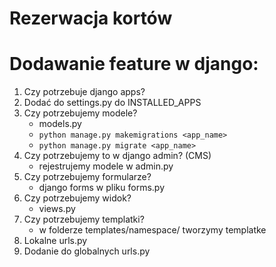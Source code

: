 # Rezerwacja kortów

# Dodawanie feature w django:
1. Czy potrzebuje django apps?
2. Dodać do settings.py do INSTALLED_APPS
3. Czy potrzebujemy modele?
   - models.py
   - `python manage.py makemigrations <app_name>`
   - `python manage.py migrate <app_name>`
4. Czy potrzebujemy to w django admin? (CMS)
   - rejestrujemy modele w admin.py
5. Czy potrzebujemy formularze?
   - django forms w pliku forms.py
6. Czy potrzebujemy widok?
   - views.py
7. Czy potrzebujemy templatki?
   - w folderze templates/namespace/ tworzymy templatke
8. Lokalne urls.py
9. Dodanie do globalnych urls.py